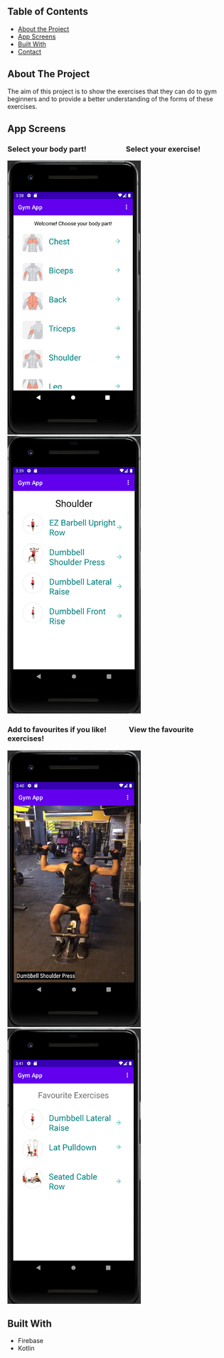 ## Table of Contents

* [About the Project](#about-the-project)
* [App Screens](#app-screens)
* [Built With](#built-with)
* [Contact](#contact)

## About The Project

The aim of this project is to show the exercises that they can do to gym beginners and to provide a better understanding of the forms of these exercises.

## App Screens
### Select your body part! &nbsp;&nbsp;&nbsp;&nbsp;&nbsp;&nbsp;&nbsp;&nbsp;&nbsp;&nbsp;&nbsp;&nbsp;&nbsp;&nbsp;&nbsp;&nbsp;&nbsp;&nbsp;&nbsp;&nbsp;&nbsp; Select your exercise!
![alt text](https://github.com/enes-sahinn/Gym-App/blob/master/app_screen1.png) &nbsp;&nbsp;&nbsp;&nbsp;&nbsp;
![alt text](https://github.com/enes-sahinn/Gym-App/blob/master/app_screen2.png)

### Add to favourites if you like! &nbsp;&nbsp;&nbsp;&nbsp;&nbsp;&nbsp;&nbsp;&nbsp;&nbsp;&nbsp;&nbsp; View the favourite exercises!
![alt text](https://github.com/enes-sahinn/Gym-App/blob/master/app_screen3.png) &nbsp;&nbsp;&nbsp;&nbsp;&nbsp;
![alt text](https://github.com/enes-sahinn/Gym-App/blob/master/app_screen4.png)

## Built With
* Firebase
* Kotlin

